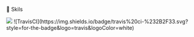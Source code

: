 <!--
**apinkpanda722/apinkpanda722** is a ✨ _special_ ✨ repository because its `README.md` (this file) appears on your GitHub profile.

Here are some ideas to get you started:

- 🔭 I’m currently working on ...
- 🌱 I’m currently learning ...
- 👯 I’m looking to collaborate on ...
- 🤔 I’m looking for help with ...
- 💬 Ask me about ...
- 📫 How to reach me: ...
- 😄 Pronouns: ...
- ⚡ Fun fact: ...
-->

🌱 Skils

<img src="https://img.shields.io/badge/Python-3766AB?style=flat-square&logo=Python&logoColor=white"/>
![TravisCI](https://img.shields.io/badge/travis%20ci-%232B2F33.svg?style=for-the-badge&logo=travis&logoColor=white)
